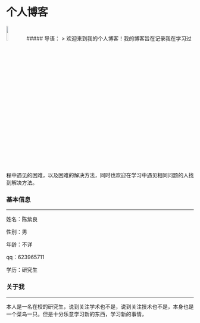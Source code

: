# 个人博客
<img src="https://chen-tzliang.github.io/about/images/myblog.jpg" width="10%" height="10%" />
##### 导语：
> 欢迎来到我的个人博客！我的博客旨在记录我在学习过程中遇见的困难，以及困难的解决方法，同时也欢迎在学习中遇见相同问题的人找到解决方法。

### 基本信息
----------------------
姓名：陈紫良

性别：男

年龄：不详

qq：623965711

学历：研究生

### 关于我
-----------------------
本人是一名在校的研究生，说到关注学术也不是，说到关注技术也不是，本身也是一个菜鸟一只。但是十分乐意学习新的东西，学习新的事情，





